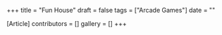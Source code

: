 +++
title = "Fun House"
draft = false
tags = ["Arcade Games"]
date = ""

[Article]
contributors = []
gallery = []
+++